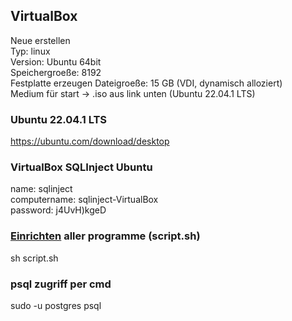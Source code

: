 ## VirtualBox    
Neue erstellen  
Typ: linux  
Version: Ubuntu 64bit  
Speichergroeße: 8192  
Festplatte erzeugen
Dateigroeße: 15 GB (VDI, dynamisch alloziert)  
Medium für start -> .iso aus link unten (Ubuntu 22.04.1 LTS)

### Ubuntu 22.04.1 LTS  
https://ubuntu.com/download/desktop  

### VirtualBox SQLInject Ubuntu  
name: sqlinject  
computername: sqlinject-VirtualBox  
password: j4UvH)kgeD  

### [Einrichten](./script.sh)  aller programme (script.sh)  
sh script.sh

### psql zugriff per cmd
sudo -u postgres psql
